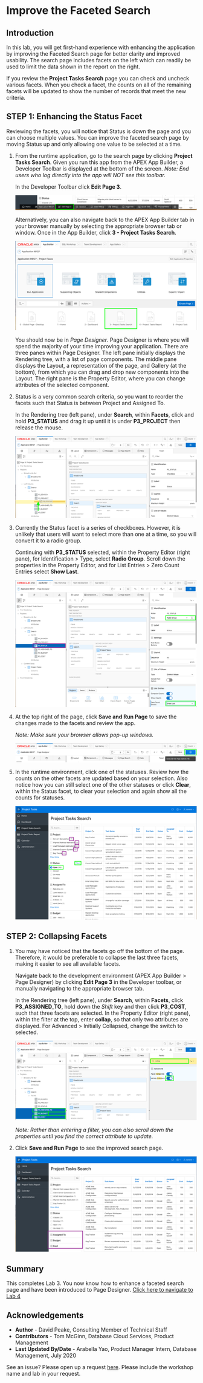 # Improve the Faceted Search

## Introduction

In this lab, you will get first-hand experience with enhancing the application by improving the Faceted Search page for better clarity and improved usability. The search page includes facets on the left which can readily be used to limit the data shown in the report on the right.

If you review the **Project Tasks Search** page you can check and uncheck various facets. When you check a facet, the counts on all of the remaining facets will be updated to show the number of records that meet the new criteria.

## **STEP 1**: Enhancing the Status Facet
Reviewing the facets, you will notice that Status is down the page and you can choose multiple values. You can improve the faceted search page by moving Status up and only allowing one value to be selected at a time.

1. From the runtime application, go to the search page by clicking **Project Tasks Search**. Given you run this app from the APEX App Builder, a Developer Toolbar is displayed at the bottom of the screen. *Note: End users who log directly into the app will NOT see this toolbar.*

    In the Developer Toolbar click **Edit Page 3**.

    ![](images/dev-toolbar.png " ")

    Alternatively, you can also navigate back to the APEX App Builder tab in your browser manually by selecting the appropriate browser tab or window. Once in the App Builder, click **3 - Project Tasks Search**.

    ![](images/alt-app-builder.png " ")

    You should now be in *Page Designer*. Page Designer is where you will spend the majority of your time improving your application. There are three panes within Page Designer. The left pane initially displays the Rendering tree, with a list of page components. The middle pane displays the Layout, a representation of the page, and Gallery (at the bottom), from which you can drag and drop new components into the Layout. The right pane is the Property Editor, where you can change attributes of the selected component.

2. Status is a very common search criteria, so you want to reorder the facets such that Status is between Project and Assigned To.

    In the Rendering tree (left pane), under **Search**, within **Facets**, click and hold **P3\_STATUS** and drag it up until it is under **P3\_PROJECT** then release the mouse.

    ![](images/drag-status.png " ")   

3. Currently the Status facet is a series of checkboxes. However, it is unlikely that users will want to select more than one at a time, so you will convert it to a radio group.

    Continuing with **P3_STATUS** selected, within the Property Editor (right pane), for Identification > Type, select **Radio Group**. Scroll down the properties in the Property Editor, and for List Entries > Zero Count Entries select **Show Last**.

    ![](images/set-status.png " ")   

4. At the top right of the page, click **Save and Run Page** to save the changes made to the facets and review the app.
    
    *Note: Make sure your browser allows pop-up windows.*

    ![](images/run-app.png " ")   

5. In the runtime environment, click one of the statuses. Review how the counts on the other facets are updated based on your selection. Also notice how you can still select one of the other statuses or click **Clear**, within the Status facet, to clear your selection and again show all the counts for statuses.

    ![](images/runtime-status.png " ")   

## **STEP 2**: Collapsing Facets
1. You may have noticed that the facets go off the bottom of the page. Therefore, it would be preferable to collapse the last three facets, making it easier to see all available facets.

    Navigate back to the development environment (APEX App Builder > Page Designer) by clicking **Edit Page 3** in the Developer toolbar, or manually navigating to the appropriate browser tab.

    In the Rendering tree (left pane), under **Search**, within **Facets**, click **P3\_ASSIGNED\_TO**, hold down the *Shift* key and then click **P3_COST**, such that three facets are selected. In the Property Editor (right pane), within the filter at the top, enter **collap**, so that only two attributes are displayed. For Advanced > Initially Collapsed, change the switch to selected.

    ![](images/set-collapsed.png " ")   

    *Note: Rather than entering a filter, you can also scroll down the properties until you find the correct attribute to update.*

2. Click **Save and Run Page** to see the improved search page.   

    ![](images/finished-search.png " ")   

## **Summary**

This completes Lab 3. You now know how to enhance a faceted search page and have been introduced to Page Designer. [Click here to navigate to Lab 4](?lab=lab-4-improve-report-form)

## **Acknowledgements**

 - **Author** -  David Peake, Consulting Member of Technical Staff
 - **Contributors** - Tom McGinn, Database Cloud Services, Product Management
 - **Last Updated By/Date** - Arabella Yao, Product Manager Intern, Database Management, July 2020

See an issue? Please open up a request [here](https://github.com/oracle/learning-library/issues). Please include the workshop name and lab in your request.
